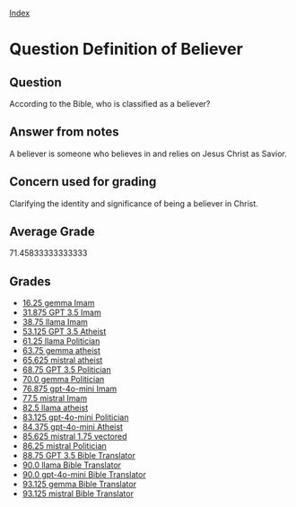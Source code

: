 
[Index](../../index.md)
# Question Definition of Believer
## Question
According to the Bible, who is classified as a believer?

## Answer from notes
A believer is someone who believes in and relies on Jesus Christ as Savior.

## Concern used for grading
Clarifying the identity and significance of being a believer in Christ.

## Average Grade
71.45833333333333

## Grades
 * [16.25 gemma Imam](../answers/gemma_Imam/Definition_of_Believer.md)
 * [31.875 GPT 3.5 Imam](../answers/GPT_3.5_Imam/Definition_of_Believer.md)
 * [38.75 llama Imam](../answers/llama_Imam/Definition_of_Believer.md)
 * [53.125 GPT 3.5 Atheist](../answers/GPT_3.5_Atheist/Definition_of_Believer.md)
 * [61.25 llama Politician](../answers/llama_Politician/Definition_of_Believer.md)
 * [63.75 gemma atheist](../answers/gemma_atheist/Definition_of_Believer.md)
 * [65.625 mistral atheist](../answers/mistral_atheist/Definition_of_Believer.md)
 * [68.75 GPT 3.5 Politician](../answers/GPT_3.5_Politician/Definition_of_Believer.md)
 * [70.0 gemma Politician](../answers/gemma_Politician/Definition_of_Believer.md)
 * [76.875 gpt-4o-mini Imam](../answers/gpt-4o-mini_Imam/Definition_of_Believer.md)
 * [77.5 mistral Imam](../answers/mistral_Imam/Definition_of_Believer.md)
 * [82.5 llama atheist](../answers/llama_atheist/Definition_of_Believer.md)
 * [83.125 gpt-4o-mini Politician](../answers/gpt-4o-mini_Politician/Definition_of_Believer.md)
 * [84.375 gpt-4o-mini Atheist](../answers/gpt-4o-mini_Atheist/Definition_of_Believer.md)
 * [85.625 mistral 1.75 vectored](../answers/mistral_1.75_vectored/Definition_of_Believer.md)
 * [86.25 mistral Politician](../answers/mistral_Politician/Definition_of_Believer.md)
 * [88.75 GPT 3.5 Bible Translator](../answers/GPT_3.5_Bible_Translator/Definition_of_Believer.md)
 * [90.0 llama Bible Translator](../answers/llama_Bible_Translator/Definition_of_Believer.md)
 * [90.0 gpt-4o-mini Bible Translator](../answers/gpt-4o-mini_Bible_Translator/Definition_of_Believer.md)
 * [93.125 gemma Bible Translator](../answers/gemma_Bible_Translator/Definition_of_Believer.md)
 * [93.125 mistral Bible Translator](../answers/mistral_Bible_Translator/Definition_of_Believer.md)
